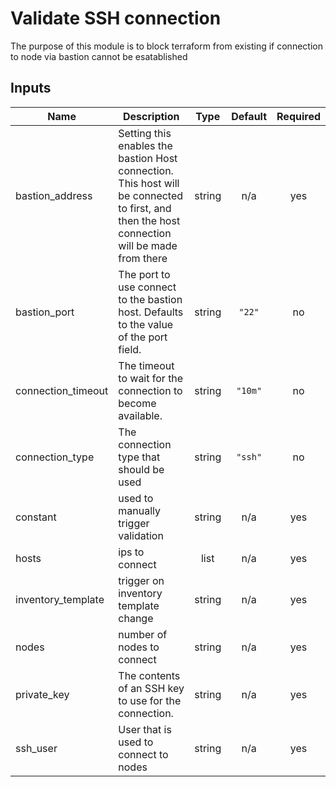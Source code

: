 # Validate SSH connection

The purpose of this module is to block terraform from existing
if connection to node via bastion cannot be esatablished

<!-- BEGINNING OF PRE-COMMIT-TERRAFORM DOCS HOOK -->
## Inputs

| Name | Description | Type | Default | Required |
|------|-------------|:----:|:-----:|:-----:|
| bastion\_address | Setting this enables the bastion Host connection. This host will be connected to first, and then the host connection will be made from there | string | n/a | yes |
| bastion\_port | The port to use connect to the bastion host. Defaults to the value of the port field. | string | `"22"` | no |
| connection\_timeout | The timeout to wait for the connection to become available. | string | `"10m"` | no |
| connection\_type | The connection type that should be used | string | `"ssh"` | no |
| constant | used to manually trigger validation | string | n/a | yes |
| hosts | ips to connect | list | n/a | yes |
| inventory\_template | trigger on inventory template change | string | n/a | yes |
| nodes | number of nodes to connect | string | n/a | yes |
| private\_key | The contents of an SSH key to use for the connection. | string | n/a | yes |
| ssh\_user | User that is used to connect to nodes | string | n/a | yes |

<!-- END OF PRE-COMMIT-TERRAFORM DOCS HOOK -->